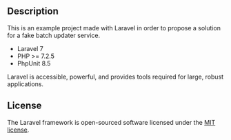 ## Description

This is an example project made with Laravel in order to propose a solution for a fake batch updater service.
- Laravel 7
- PHP >= 7.2.5
- PhpUnit 8.5

Laravel is accessible, powerful, and provides tools required for large, robust applications.

## License

The Laravel framework is open-sourced software licensed under the [MIT license](https://opensource.org/licenses/MIT).
